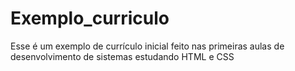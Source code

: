 # Exemplo_curriculo
Esse é um exemplo de currículo inicial feito nas primeiras aulas de desenvolvimento de sistemas estudando HTML e CSS
